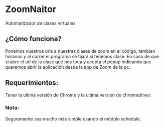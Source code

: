 # ZoomNaitor
Automatizador de clases virtuales

## ¿Cómo funciona?

Ponemos nuestros urls a nuestras clases de zoom en el código, tambien horarios y al correr el programa se fijará si tenemos clase. En caso de que si abre el url de la clase que nos toca y acepta el popup indicando que queremos abrir la aplicación desde la app de Zoom de la pc.

## Requerimientos:

Tener la ultima versión de Chrome y la ultima version de chromedriver.

### Nota: 

Seguramente sea mucho más simple usando el módulo schedule.
